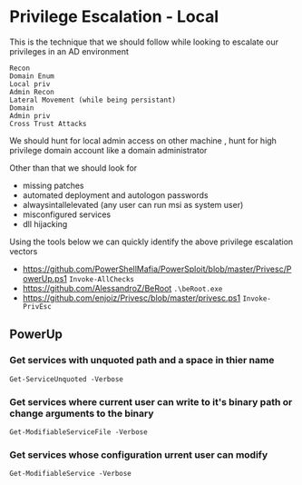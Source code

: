 # Privilege Escalation - Local

This is the technique that we should follow while looking to escalate our privileges in an AD environment 

```
Recon 
Domain Enum 
Local priv 
Admin Recon 
Lateral Movement (while being persistant) 
Domain 
Admin priv 
Cross Trust Attacks
```

We should hunt for local admin access on other machine , hunt for high privilege domain account like a domain administrator

Other than that we should look for 

- missing patches 
- automated deployment and  autologon passwords
- alwaysintallelevated (any user can run msi as system user)
- misconfigured services
- dll hijacking

Using the tools below we can quickly identify the above privilege escalation vectors

- https://github.com/PowerShellMafia/PowerSploit/blob/master/Privesc/PowerUp.ps1 `Invoke-AllChecks`
- https://github.com/AlessandroZ/BeRoot `.\beRoot.exe`
- https://github.com/enjoiz/Privesc/blob/master/privesc.ps1 `Invoke-PrivEsc`

## PowerUp

### Get services with unquoted path and a space in thier name
```
Get-ServiceUnquoted -Verbose
```

### Get services where current user can write to it's binary path or change arguments to the binary

```
Get-ModifiableServiceFile -Verbose
```

### Get services whose configuration urrent user can modify

```
Get-ModifiableService -Verbose
```
